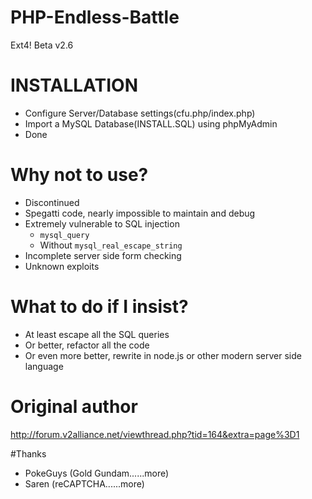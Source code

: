 # PHP-Endless-Battle
Ext4! Beta v2.6

# INSTALLATION
- Configure Server/Database settings(cfu.php/index.php)
- Import a MySQL Database(INSTALL.SQL) using phpMyAdmin
- Done

# Why not to use?
- Discontinued
- Spegatti code, nearly impossible to maintain and debug
- Extremely vulnerable to SQL injection
  - `mysql_query`
  - Without `mysql_real_escape_string`
- Incomplete server side form checking
- Unknown exploits

# What to do if I insist?
- At least escape all the SQL queries
- Or better, refactor all the code
- Or even more better, rewrite in node.js or other modern server side language

# Original author
http://forum.v2alliance.net/viewthread.php?tid=164&extra=page%3D1

#Thanks
- PokeGuys (Gold Gundam......more)
- Saren (reCAPTCHA......more)
